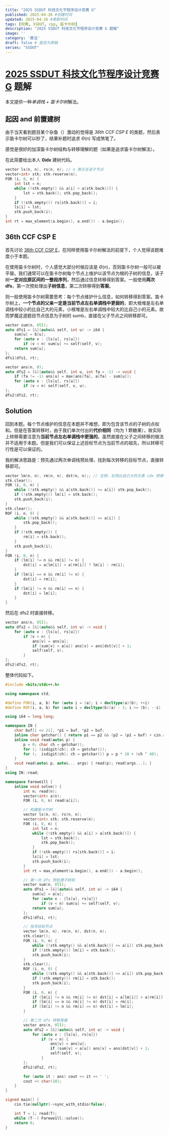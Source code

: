 ```yaml
---
title: "2025 SSDUT 科技文化节程序设计竞赛 G"
published: 2025-04-26 #创建时间
updated: 2025-04-26 #更新时间
tags: [校赛, SSDUT, cpp, 笛卡尔树]
description: "2025 SSDUT 科技文化节程序设计竞赛 G 题解"
image: ''
category: '算法'
draft: false # 是否为草稿
series: "SSDUT"
---
```

# [2025 SSDUT 科技文化节程序设计竞赛 G](https://hydro.ac/d/ssdut/p/O1043) 题解

本文提供一种*单调栈 + 笛卡尔树*解法。

## 起因 and 前置建树

由于当天看到题目某个杂鱼（）激动的觉得是 *36th CCF CSP E* 的类题，然后表示笛卡尔树可以秒了，结果补题时追求 $\Theta(n)$ 写成煞笔了。

感觉是很好的加深笛卡尔树结构与转移理解的题（如果是追求笛卡尔树解法）。

在此简要给出本人 **0idx** 建树代码。

```cpp
vector ls(n, n), rs(n, n); // n 表示无该子节点
vector<int> stk; stk.reserve(n);
FOR (i, 0, n) {
	int lst = n;
	while (!stk.empty() && a[i] > a[stk.back()]) {
		lst = stk.back(); stk.pop_back();
	}
	if (!stk.empty()) rs[stk.back()] = i;
	ls[i] = lst;
	stk.push_back(i);
}
int rt = max_element(a.begin(), a.end()) - a.begin();
```

## 36th CCF CSP E

首先讨论 [36th CCF CSP E](https://sim.csp.thusaac.com/contest/36/problem/4)，在同样使用笛卡尔树解法的前提下，个人觉得该题难度小于本题。

在使用笛卡尔树时，个人感觉大部分时候应该是 $\Theta(n)$，否则笛卡尔树一般可以被平替。我们通常可以在笛卡尔树每个节点上维护以该节点为根的子树的信息，该子树**一定对应原区间的一整段序列**，然后通过信息转移得到答案。一般使用**两次 dfs**，第一次预处理出**子树信息**，第二次转移得到**答案**。

则一般使用笛卡尔树需要思考：每个节点维护什么信息，如何转移得到答案。笛卡尔树上，**一个节点的父亲一定是当前节点左右单调栈中更弱的**，即大根堆是左右单调栈中较小的比自己大的元素，小根堆是左右单调栈中较大的比自己小的元素。故而梦魔这道题目节点信息为子树的 sumb，直接在父子节点之间转移即可。

```cpp
vector sum(n, 0ll);
auto dfs1 = [&](auto&& self, int u) -> i64 {
	sum[u] = b[u];
	for (auto v : {ls[u], rs[u]})
		if (v < n) sum[u] += self(self, v);
	return sum[u];
};
dfs1(dfs1, rt);

vector ans(n, 0);
auto dfs2 = [&](auto&& self, int u, int fa = -1) -> void {
	if (fa != -1) ans[u] = max(ans[fa], a[fa] - sum[u]);
	for (auto v : {ls[u], rs[u]})
		if (v < n) self(self, v, u);
};
dfs2(dfs2, rt);
```

## Solution

回到本题。每个节点维护的信息在本题并不难想，即为包含该节点的子树的点权和。但是在答案转移时，由于我们单次付出的**代价相同**（均为 1 颗糖果），故实际上转移需要注意为**当前节点左右单调栈中更强的**。虽然直接在父子之间转移的做法并不适用于本题。但是我们可以保证上述目标节点为当前节点的祖先，所以转移可行性是可以保证的。

我的解决思路是：预先通过两次单调栈预处理，找到每次转移的目标节点，直接转移即可。

```cpp
vector lm(n, n), rm(n, n), dst(n, n);; // 左侧、右侧比自己大的元素 idx 转移时的目标节点
stk.clear();
FOR (i, 0, n) {
	while (!stk.empty() && a[stk.back()] <= a[i]) stk.pop_back();
	if (!stk.empty()) lm[i] = stk.back();
	stk.push_back(i);
}
stk.clear();
ROF (i, n, 0) {
	while (!stk.empty() && a[stk.back()] <= a[i]) {
		stk.pop_back();
	}
	if (!stk.empty()) {
		rm[i] = stk.back();
	}
	stk.push_back(i);
}
FOR (i, 0, n) {
	if (lm[i] != n && rm[i] != n) {
		dst[i] = a[lm[i]] > a[rm[i]] ? lm[i] : rm[i];
	}
	if (lm[i] == n && rm[i] != n) {
		dst[i] = rm[i];
	}
	if (lm[i] != n && rm[i] == n) {
		dst[i] = lm[i];
	}
}
```

然后在 dfs2 时直接转移。

```cpp
vector ans(n, 0ll);
auto dfs2 = [&](auto&& self, int u) -> void {
	for (auto v : {ls[u], rs[u]})
		if (v < n) {
			ans[v] = ans[u];
			if (sum[v] < a[u]) ans[v] = ans[dst[v]] + 1;
			self(self, v);
		}
};
dfs2(dfs2, rt);
```

整体代码如下。

```cpp
#include <bits/stdc++.h>

using namespace std;

#define FOR(i, a, b) for (auto i = (a); i < decltype(a)(b); ++i)
#define ROF(i, a, b) for (auto i = decltype(b)(a) - 1; i >= (b); --i)

using i64 = long long;

namespace IN {
	char buf[1 << 21], *p1 = buf, *p2 = buf;
	inline char getchar() { return p1 == p2 && (p2 = (p1 = buf) + cin.rdbuf()->sgetn(buf, 1 << 21), p1 == p2) ? EOF : *p1++; }
	inline void read(auto& p) {
		p = 0; char ch = getchar();
		for (; !isdigit(ch); ch = getchar());
		for (;  isdigit(ch); ch = getchar()) p = p * 10 + (ch ^ 48);
	}
	void read(auto& p, auto&... args) { read(p); read(args...); }
}
using IN::read;

namespace Farewe1ll {
	inline void solve() {
		int n; read(n);
		vector<int> a(n);
		FOR (i, 0, n) read(a[i]);

		// 构建笛卡尔树
		vector ls(n, n), rs(n, n);
		vector<int> stk; stk.reserve(n);
		FOR (i, 0, n) {
			int lst = n;
			while (!stk.empty() && a[i] > a[stk.back()]) {
				lst = stk.back();
				stk.pop_back();
			}
			if (!stk.empty()) rs[stk.back()] = i;
			ls[i] = lst;
			stk.push_back(i);
		}
		int rt = max_element(a.begin(), a.end()) - a.begin();

		// 第一次 dfs 预处理子树和
		vector sum(n, 0ll);
		auto dfs1 = [&](auto&& self, int u) -> i64 {
			sum[u] = a[u];
			for (auto v : {ls[u], rs[u]})
				if (v < n) sum[u] += self(self, v);
			return sum[u];
		};
		dfs1(dfs1, rt);

		// 找寻目标节点
		vector lm(n, n), rm(n, n), dst(n, n);
		stk.clear();
		FOR (i, 0, n) {
			while (!stk.empty() && a[stk.back()] <= a[i]) stk.pop_back();
			if (!stk.empty()) lm[i] = stk.back();
			stk.push_back(i);
		}
		stk.clear();
		ROF (i, n, 0) {
			while (!stk.empty() && a[stk.back()] <= a[i]) stk.pop_back();
			if (!stk.empty()) rm[i] = stk.back();
			stk.push_back(i);
		}
		FOR (i, 0, n) {
			if (lm[i] != n && rm[i] != n) dst[i] = a[lm[i]] > a[rm[i]] ? lm[i] : rm[i];
			if (lm[i] == n && rm[i] != n) dst[i] = rm[i];
			if (lm[i] != n && rm[i] == n) dst[i] = lm[i];
		}

		// 第二次 dfs 转移答案
		vector ans(n, 0ll);
		auto dfs2 = [&](auto&& self, int u) -> void {
			for (auto v : {ls[u], rs[u]})
				if (v < n) {
					ans[v] = ans[u];
					if (sum[v] < a[u]) ans[v] = ans[dst[v]] + 1;
					self(self, v);
				}
		};
		dfs2(dfs2, rt);

		for (auto it : ans) cout << it << ' ';
		cout << char(10);
	}
}

signed main() {
	cin.tie(nullptr)->sync_with_stdio(false);

	int T = 1; read(T);
	while (T--) Farewe1ll::solve();
	return 0;
}
```